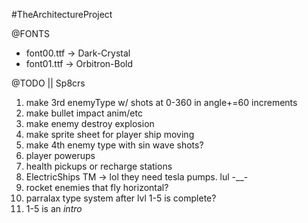 #TheArchitectureProject

@FONTS
* font00.ttf -> Dark-Crystal
* font01.ttf -> Orbitron-Bold


@TODO || Sp8crs
1) make 3rd enemyType w/ shots at 0-360 in angle+=60 increments
2) make bullet impact anim/etc
3) make enemy destroy explosion
4) make sprite sheet for player ship moving
3) make 4th enemy type with sin wave shots?
4) player powerups
5) health pickups or recharge stations
6) ElectricShips TM -> lol they need tesla pumps. lul -__-
7) rocket enemies that fly horizontal?
8) parralax type system after lvl 1-5 is complete? 
9) 1-5 is an *intro*


